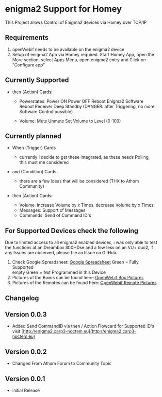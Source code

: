 # enigma2 Support for Homey

This Project allows Control of Enigma2 devices via Homey over TCP/IP

## Requirements

1) openWebif needs to be available on the enigma2 device
2) Setup of enigma2 App via Homey required.
   Start Homey App, open the More section, select Apps Menu, open enigma2 entry and Click on "Configure app"

## Currently Supported

- then (Action) Cards:
  - Powerstates:
    Power ON
    Power OFF
    Reboot Enigma2 Software
    Reboot Receiver
    Deep Standby (DANGER: after Triggering, no more Software Control possible)

  - Volume:
    Mute
    Unmute
    Set Volume to Level (0-100)

## Currently planned

- When (Trigger) Cards
  - currently i decide to get these integrated, as these needs Polling, this must me considered

- and (Condition) Cards
  - there are a few Ideas that will be considered (THX to Athom Community)

- then (Action) Cards:
  - Volume: Increase Volume by x Times, decrease Volume by x Times
  - Messages: Support of Messages
  - Commands: Send of Command ID's

## For Supported Devices check the following

Due to limited access to all enigma2 enabled devices, i was only able to test the functions at an Dreambox 800HDse and a few less on an VU+ duo2, if any Issues are observed, please file an Issue on GitHub.

1. Check Google Spreadsheet: [Google Spreadsheet](https://docs.google.com/spreadsheets/d/1DlcXXRLvs-AKHAxlF2KolwLmICR3OC4liS-9Cn0K48c/edit?usp=sharing)
   Green = Fully Supported  
   empty Green = Not Programmed in this Device
2. Pictures of the Boxes can be found here: [OpenWebif Box Pictures](https://github.com/E2OpenPlugins/e2openplugin-OpenWebif/tree/master/plugin/public/images/boxes)
3. Pictures of the Remotes can be found here: [OpenWebif Remote Pictures](https://github.com/E2OpenPlugins/e2openplugin-OpenWebif/tree/master/plugin/public/images/remotes)

## Changelog

## Version 0.0.3

- Added Send CommandID via then / Action Flowcard for Supported ID's visit [http://enigma2.carp3-noctem.eu](http://enigma2.carp3-noctem.eu)

## Version 0.0.2

- Changed From Athom Forum to Community Topic

## Version 0.0.1

- Initial Release